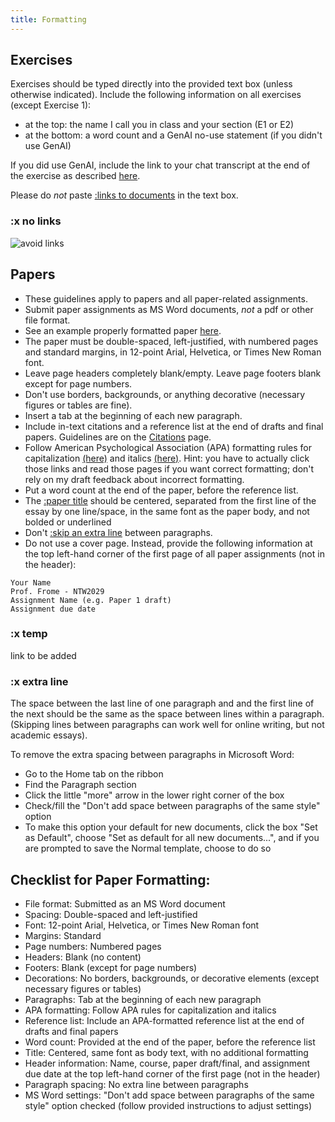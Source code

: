 ```yaml
---
title: Formatting
---
```


## Exercises

Exercises should be typed directly into the provided text box (unless otherwise indicated).
Include the following information on all exercises (except Exercise 1):

- at the top: the name I call you in class and your section (E1 or E2)
- at the bottom: a word count and a GenAI no-use statement (if you didn't use GenAI)

If you did use GenAI, include the link to your chat transcript at the end of the exercise as described [here](../course-info/gen-ai-policy).

Please do _not_ paste [:links to documents](#x-no-links) in the text box.

### :x no links

![avoid links](/images/link-to-file.png)

## Papers

- These guidelines apply to papers and all paper-related assignments.
- Submit paper assignments as MS Word documents, _not_ a pdf or other file format.
- See an example properly formatted paper [here](https://canvas.nus.edu.sg/users/90279/files/3681962/download?verifier=zqjoVhp8AE0JuUtO6eFSQwnNykYu07cySVHXNzNQ&download_frd=1).
- The paper must be double-spaced, left-justified, with numbered pages and standard margins, in 12-point Arial, Helvetica, or Times New Roman font.
- Leave page headers completely blank/empty. Leave page footers blank except for page numbers.
- Don't use borders, backgrounds, or anything decorative (necessary figures or tables are fine).
- Insert a tab at the beginning of each new paragraph.
- Include in-text citations and a reference list at the end of drafts and final papers. Guidelines are on the [Citations](../resources/writing/citations) page.
- Follow American Psychological Association (APA) formatting rules for capitalization [(here)](https://blog.apastyle.org/apastyle/2012/03/title-case-and-sentence-case-capitalization-in-apa-style.HTML) and italics [(here)](https://apastyle.apa.org/style-grammar-guidelines/italics-quotations/italics). Hint: you have to actually click those links and read those pages if you want correct formatting; don't rely on my draft feedback about incorrect formatting.
- Put a word count at the end of the paper, before the reference list.
- The [:paper title](#x-temp) should be centered, separated from the first line of the essay by one line/space, in the same font as the paper body, and not bolded or underlined
- Don't [:skip an extra line](#x-extra-line) between paragraphs.
- Do not use a cover page. Instead, provide the following information at the top left-hand corner of the first page of all paper assignments (not in the header):

```text
Your Name
Prof. Frome - NTW2029
Assignment Name (e.g. Paper 1 draft)
Assignment due date
```

### :x temp

link to be added

### :x extra line

The space between the last line of one paragraph and and the first line of the next should be the same as the space between lines within a paragraph. (Skipping lines between paragraphs can work well for online writing, but not academic essays).

To remove the extra spacing between paragraphs in Microsoft Word:

- Go to the Home tab on the ribbon
- Find the Paragraph section
- Click the little "more" arrow in the lower right corner of the box
- Check/fill the "Don't add space between paragraphs of the same style" option
- To make this option your default for new documents, click the box "Set as Default", choose "Set as default for all new documents...", and if you are prompted to save the Normal template, choose to do so

## Checklist for Paper Formatting:

- File format: Submitted as an MS Word document
- Spacing: Double-spaced and left-justified
- Font: 12-point Arial, Helvetica, or Times New Roman font
- Margins: Standard
- Page numbers: Numbered pages
- Headers: Blank (no content)
- Footers: Blank (except for page numbers)
- Decorations: No borders, backgrounds, or decorative elements (except necessary figures or tables)
- Paragraphs: Tab at the beginning of each new paragraph
- APA formatting: Follow APA rules for capitalization and italics
- Reference list: Include an APA-formatted reference list at the end of drafts and final papers
- Word count: Provided at the end of the paper, before the reference list
- Title: Centered, same font as body text, with no additional formatting
- Header information: Name, course, paper draft/final, and assignment due date at the top left-hand corner of the first page (not in the header)
- Paragraph spacing: No extra line between paragraphs
- MS Word settings: "Don't add space between paragraphs of the same style" option checked (follow provided instructions to adjust settings)

<!-- # Outline formatting -->
